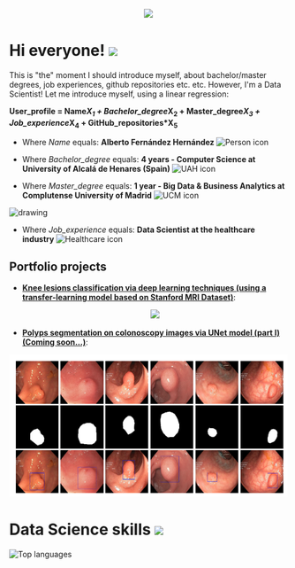 <p align="center">
 <img src="https://pbs.twimg.com/media/CqaI7iEWcAAimn6.jpg">
</p>
 
# Hi everyone! <img src="https://raw.githubusercontent.com/MartinHeinz/MartinHeinz/master/wave.gif" width="30px">
This is "the" moment I should introduce myself, about bachelor/master degrees, job experiences, github repositories etc. etc. However, I'm a Data Scientist! Let me introduce myself, using a linear regression:

__User\_profile = Name*X<sub>1</sub> + Bachelor\_degree*X<sub>2</sub> + Master\_degree*X<sub>3</sub> + Job\_experience*X<sub>4</sub> + GitHub\_repositories*X<sub>5</sub>__

* Where _Name_ equals: __Alberto Fernández Hernández__ ![Person icon](https://www.freeiconspng.com/thumbs/human-icon-png/econ-human-icon-19.png)

* Where _Bachelor\_degree_ equals: __4 years - Computer Science at University of Alcalá de Henares (Spain)__ ![UAH icon](https://images.theconversation.com/partners/1121/logos/logo-1529852062.png?ixlib=rb-1.1.0&q=45&auto=format&w=170&h=170)

* Where _Master\_degree_ equals: __1 year - Big Data & Business Analytics at Complutense University of Madrid__ ![UCM icon](https://rockbotic.com/wp-content/uploads/2020/01/UnivCompl-logo-e1579519896939.png)

<img src="https://www.ucm.es/data/cont/docs/3-2016-07-21-EscudoUCMTransparenteBig.png" alt="drawing" width="120"/>

* Where _Job\_experience_ equals: __Data Scientist at the healthcare industry__ ![Healthcare icon](https://icons.iconarchive.com/icons/martz90/circle-addon2/72/health-icon.png)

## Portfolio projects

  * __[Knee lesions classification via deep learning techniques (using a transfer-learning model based on Stanford MRI Dataset)](https://github.com/AlbertoUAH/Knee-Lesions-Classification-via-Deep-Learning)__:  
    <p align="center">
     <img src="./media/knee.gif">
    </p>
  * __[Polyps segmentation on colonoscopy images via UNet model (part I) (Coming soon...)](https://github.com/AlbertoUAH/polyps-image-segmentation)__:
<p align="center">
 <img src="./media/polyps.png">
</p>
 
# Data Science skills <img src="https://miro.medium.com/max/640/1*ZS7xxm9jkGIcRnH3QKs02g.gif" width="200px">
![Top languages](https://github-readme-stats.vercel.app/api/top-langs/?username=AlbertoUAH&theme=tokyonight&hide=html,TeX)
